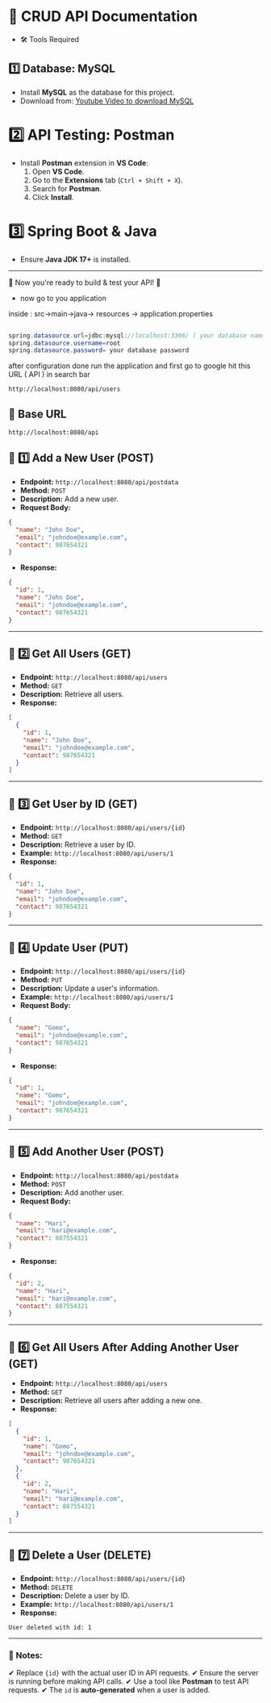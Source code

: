 # 📌 CRUD API Documentation


- 🛠️ Tools Required

## 1️⃣ Database: MySQL
- Install **MySQL** as the database for this project.
- Download from: [Youtube Video to download MySQL ](https://youtu.be/gsvYvufx1e0?si=Q_WrSOJRAybZBtfp)

# 2️⃣ API Testing: Postman
- Install **Postman** extension in **VS Code**:
  1. Open **VS Code**.
  2. Go to the **Extensions** tab (`Ctrl + Shift + X`).
  3. Search for **Postman**.
  4. Click **Install**.

# 3️⃣ Spring Boot & Java
- Ensure **Java JDK 17+** is installed.
---

🚀 Now you're ready to build & test your API! 🎯


- now go to you application

inside : src->main->java-> resources -> application.properties 

``` java

spring.datasource.url=jdbc:mysql://localhost:3306/ ( your database name  ) 
spring.datasource.username=root
spring.datasource.password= your database password 

```

after configuration done run the application and first go to google hit this URL ( API ) in search bar 

```API
http://localhost:8080/api/users

```


## 📌 Base URL
```
http://localhost:8080/api
```

## 📝 1️⃣ Add a New User (POST)

- **Endpoint:** `http://localhost:8080/api/postdata`
- **Method:** `POST`
- **Description:** Add a new user.
- **Request Body:**

```json
{
  "name": "John Doe",
  "email": "johndoe@example.com",
  "contact": 987654321
}
```

- **Response:**
```json
{
  "id": 1,
  "name": "John Doe",
  "email": "johndoe@example.com",
  "contact": 987654321
}
```

---
## 📝 2️⃣ Get All Users (GET)

- **Endpoint:** `http://localhost:8080/api/users`
- **Method:** `GET`
- **Description:** Retrieve all users.
- **Response:**

```json
[
  {
    "id": 1,
    "name": "John Doe",
    "email": "johndoe@example.com",
    "contact": 987654321
  }
]
```

---
## 📝 3️⃣ Get User by ID (GET)

- **Endpoint:** `http://localhost:8080/api/users/{id}`
- **Method:** `GET`
- **Description:** Retrieve a user by ID.
- **Example:** `http://localhost:8080/api/users/1`
- **Response:**

```json
{
  "id": 1,
  "name": "John Doe",
  "email": "johndoe@example.com",
  "contact": 987654321
}
```

---
## 📝 4️⃣ Update User (PUT)

- **Endpoint:** `http://localhost:8080/api/users/{id}`
- **Method:** `PUT`
- **Description:** Update a user's information.
- **Example:** `http://localhost:8080/api/users/1`
- **Request Body:**

```json
{
  "name": "Gomo",
  "email": "johndoe@example.com",
  "contact": 987654321
}
```

- **Response:**

```json
{
  "id": 1,
  "name": "Gomo",
  "email": "johndoe@example.com",
  "contact": 987654321
}
```

---
## 📝 5️⃣ Add Another User (POST)

- **Endpoint:** `http://localhost:8080/api/postdata`
- **Method:** `POST`
- **Description:** Add another user.
- **Request Body:**

```json
{
  "name": "Hari",
  "email": "hari@example.com",
  "contact": 887554321
}
```

- **Response:**

```json
{
  "id": 2,
  "name": "Hari",
  "email": "hari@example.com",
  "contact": 887554321
}
```

---
## 📝 6️⃣ Get All Users After Adding Another User (GET)

- **Endpoint:** `http://localhost:8080/api/users`
- **Method:** `GET`
- **Description:** Retrieve all users after adding a new one.
- **Response:**

```json
[
  {
    "id": 1,
    "name": "Gomo",
    "email": "johndoe@example.com",
    "contact": 987654321
  },
  {
    "id": 2,
    "name": "Hari",
    "email": "hari@example.com",
    "contact": 887554321
  }
]
```

---
## 📝 7️⃣ Delete a User (DELETE)

- **Endpoint:** `http://localhost:8080/api/users/{id}`
- **Method:** `DELETE`
- **Description:** Delete a user by ID.
- **Example:** `http://localhost:8080/api/users/1`
- **Response:**

```
User deleted with id: 1
```

---
### 📢 Notes:
✔ Replace `{id}` with the actual user ID in API requests.
✔ Ensure the server is running before making API calls.
✔ Use a tool like **Postman** to test API requests.
✔ The `id` is **auto-generated** when a user is added.

